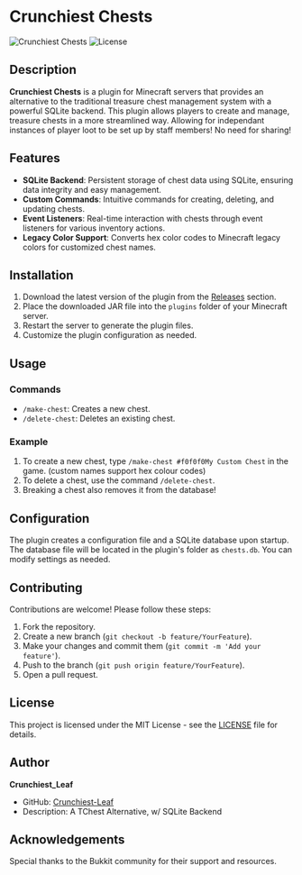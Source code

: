 # Crunchiest Chests

![Crunchiest Chests](https://img.shields.io/badge/version-1.0.0-brightgreen) ![License](https://img.shields.io/badge/license-MIT-blue)

## Description

**Crunchiest Chests** is a plugin for Minecraft servers that provides an alternative to the traditional treasure chest management system with a powerful SQLite backend. This plugin allows players to create and manage, treasure chests in a more streamlined way. Allowing for independant instances of player loot to be set up by staff members! No need for sharing!

## Features

- **SQLite Backend**: Persistent storage of chest data using SQLite, ensuring data integrity and easy management.
- **Custom Commands**: Intuitive commands for creating, deleting, and updating chests.
- **Event Listeners**: Real-time interaction with chests through event listeners for various inventory actions.
- **Legacy Color Support**: Converts hex color codes to Minecraft legacy colors for customized chest names.

## Installation

1. Download the latest version of the plugin from the [Releases](https://github.com/Crunchiest-Leaf/crunchiest_chests/releases) section.
2. Place the downloaded JAR file into the `plugins` folder of your Minecraft server.
3. Restart the server to generate the plugin files.
4. Customize the plugin configuration as needed.

## Usage

### Commands

- `/make-chest`: Creates a new chest.
- `/delete-chest`: Deletes an existing chest.

### Example

1. To create a new chest, type `/make-chest #f0f0f0My Custom Chest` in the game. (custom names support hex colour codes)
2. To delete a chest, use the command `/delete-chest`.
3. Breaking a chest also removes it from the database!

## Configuration

The plugin creates a configuration file and a SQLite database upon startup. The database file will be located in the plugin's folder as `chests.db`. You can modify settings as needed.

## Contributing

Contributions are welcome! Please follow these steps:

1. Fork the repository.
2. Create a new branch (`git checkout -b feature/YourFeature`).
3. Make your changes and commit them (`git commit -m 'Add your feature'`).
4. Push to the branch (`git push origin feature/YourFeature`).
5. Open a pull request.

## License

This project is licensed under the MIT License - see the [LICENSE](LICENSE) file for details.

## Author

**Crunchiest_Leaf**

- GitHub: [Crunchiest-Leaf](https://github.com/Crunchiest-Leaf)
- Description: A TChest Alternative, w/ SQLite Backend

## Acknowledgements

Special thanks to the Bukkit community for their support and resources.